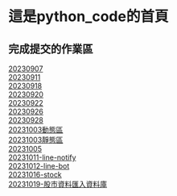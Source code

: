 # 這是python_code的首頁

## 完成提交的作業區

[20230907](https://github.com/Kimi-Hsueh/20230907-homework)<br>
[20230911](./20230911/)<br>
[20230918](https://github.com/Kimi-Hsueh/python_code/blob/main/20230918/20230918_work.ipynb)<br>
[20230920](https://github.com/Kimi-Hsueh/python_code/blob/main/20230920/20230920_work.ipynb)<br>
[20230922](https://github.com/Kimi-Hsueh/loop_python/blob/master/homework-20230922.ipynb)<br>
[20230926](https://github.com/Kimi-Hsueh/python_code/blob/main/20230926/%E5%8D%81%E5%85%AB%E8%B1%86%E9%81%8A%E6%88%B2.ipynb)<br>
[20230928](https://github.com/Kimi-Hsueh/python_code/blob/main/20230928-object/fordice.py)<br>
[20231003動態區](https://flask-web-rasw.onrender.com/)<br>
[20231003靜態區](https://kimi-static.onrender.com/)<br>
[20231005](https://github.com/Kimi-Hsueh/python_code/blob/main/20231008-homework/homework.ipynb)<br>
[20231011-line-notify](https://github.com/Kimi-Hsueh/python_code/blob/main/20231011-%E5%9B%9E%E5%AE%B6%E4%BD%9C%E6%A5%AD/line_notify.ipynb)<br>
[20231012-line-bot](https://github.com/Kimi-Hsueh/line_bot)<br>
[20231016-stock](https://github.com/Kimi-Hsueh/python_code/blob/main/20231012-%E7%88%AC%E8%9F%B2/stack.py)<br>
[20231019-股市資料匯入資料庫](https://github.com/Kimi-Hsueh/python_code/blob/main/20231018-homework/homework.ipynb)<br>

